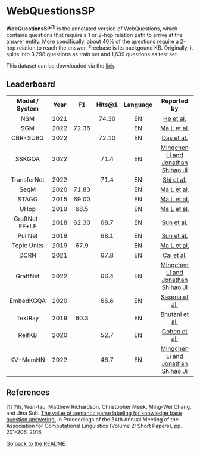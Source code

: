 # WebQuestionsSP

**WebQuestionsSP**<sup>[[1]](#myfootnote1)</sup> is the annotated version of WebQuestions, which contains questions that require a 1 or 2-hop relation path to arrive at the answer entity. 
More specifically, about 40% of the questions require a 2-hop relation to reach the answer. Freebase is its backgound KB. Originally, it splits into 3,298 questions 
as train set and 1,639 questions as test set. 

This dataset can be downloaded via the [link](https://www.microsoft.com/en-us/download/details.aspx?id=52763).


## Leaderboard 

| Model / System | Year |   F1   | Hits@1 |  Language  |                                   Reported by                                   |
|:--------------:|:----:|:------:|:------:|:----------:|:-------------------------------------------------------------------------------:|
|      NSM       | 2021 |        | 74.30  |     EN     |                [He et al.](https://arxiv.org/pdf/2101.03737.pdf)                |
|      SGM       | 2022 | 72.36  |        |     EN     | [Ma L et al.](https://ieeexplore.ieee.org/stamp/stamp.jsp?tp=&arnumber=9747229) |
|    CBR-SUBG    | 2022 |        | 72.10  |     EN     |               [Das et al.](https://arxiv.org/pdf/2202.10610.pdf)                |
|     SSKGQA     | 2022 |        |  71.4  |     EN     |   [Mingchen Li and Jonathan Shihao Ji](https://arxiv.org/pdf/2204.10194.pdf)    |
|  TransferNet   | 2022 |        |  71.4  |     EN     |               [Shi et al.](https://arxiv.org/pdf/2104.07302.pdf)                |
|      SeqM      | 2020 | 71.83  |        |     EN     | [Ma L et al.](https://ieeexplore.ieee.org/stamp/stamp.jsp?tp=&arnumber=9747229) |
|     STAGG      | 2015 | 69.00  |        |     EN     | [Ma L et al.](https://ieeexplore.ieee.org/stamp/stamp.jsp?tp=&arnumber=9747229) |
|      UHop      | 2019 |  68.5  |        |     EN     | [Ma L et al.](https://ieeexplore.ieee.org/stamp/stamp.jsp?tp=&arnumber=9747229) |
| GraftNet-EF+LF | 2018 | 62.30  |  68.7  |     EN     |               [Sun et al.](https://aclanthology.org/D18-1455.pdf)               |
|    PullNet     | 2019 |        |  68.1  |     EN     |               [Sun et al.](https://arxiv.org/pdf/1904.09537.pdf)                |
|  Topic Units   | 2019 |  67.9  |        |     EN     | [Ma L et al.](https://ieeexplore.ieee.org/stamp/stamp.jsp?tp=&arnumber=9747229) |
|      DCRN      | 2021 |        |  67.8  |     EN     |         [Cai et al.](https://aclanthology.org/2021.findings-acl.19.pdf)         |
|    GraftNet    | 2022 |        |  66.4  |     EN     |   [Mingchen Li and Jonathan Shihao Ji](https://arxiv.org/pdf/2204.10194.pdf)    |
|   EmbedKGQA    | 2020 |        |  66.6  |     EN     |         [Saxena et al.](https://aclanthology.org/2020.acl-main.412.pdf)         |
|    TextRay     | 2019 |  60.3  |        |     EN     |      [Bhutani et al.](https://dl.acm.org/doi/pdf/10.1145/3357384.3358033)       |
|     ReifKB     | 2020 |        |  52.7  |     EN     |              [Cohen et al.](https://arxiv.org/pdf/2002.06115.pdf)               |
|    KV-MemNN    | 2022 |        |  46.7  |     EN     |   [Mingchen Li and Jonathan Shihao Ji](https://arxiv.org/pdf/2204.10194.pdf)    |

## References 
<a name="myfootnote1">[1]</a> Yih, Wen-tau, Matthew Richardson, Christopher Meek, Ming-Wei Chang, and Jina Suh. [The value of semantic parse labeling for knowledge base question answering.](http://anthology.aclweb.org/P16-2033) In Proceedings of the 54th Annual Meeting of the Association for Computational Linguistics (Volume 2: Short Papers), pp. 201-206. 2016.


[Go back to the README](../README.md)
